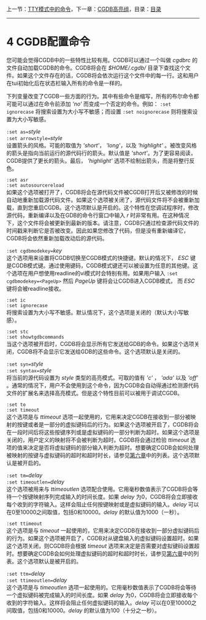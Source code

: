 上一节：[TTY模式中的命令](<3.4.md>)，下一章：[CGDB高亮组](<5.0.md>)，目录：[目录](<contents.md>)

----------

4 CGDB配置命令
=============

您可能会觉得CGDB中的一些特性比较有用。CGDB可以通过一个叫做 *cgdbrc* 的文件自动加载CGDB的命令。CGDB将会在 *$HOME/.cgdb/* 目录下查找这个文件。如果这个文件存在的话，CGDB将会依次运行这个文件中的每一行。这和用户在tui初始化后在状态栏输入所有的命令是一样的。

下列变量改变了CGDB一些方面的行为。其中有些命令是缩写，所有的布尔命令都可能可以通过在命令前添加 *'no'* 而变成一个否定的命令。例如： `:set ignorecase` 将搜索设置为大小写不敏感；而设置 `:set noignorecase` 则将搜索设置为大小写敏感。

`:set as=`*style*  
`:set arrowstyle=`*style*  
设置箭头的风格。可能的取值为 *'short'*， *'long'*，以及 *'highlight'* 。被改变风格的箭头是指向当前运行的源代码行的箭头。默认值是 *'short'*。为了更容易阅读，CGDB提供了更长的箭头。最后， *'highlight'* 选项不绘制出箭头，而是将整行反色。

`:set asr`  
`:set autosourcereload`  
如果这个选项被打开了，CGDB将会在源代码文件被CGDB打开后又被修改的时候自动地重新加载源代码文件。如果这个选项被关闭了，源代码文件将不会被重新加载，直到您重启CGDB。这个选项默认是开启的。这个特性在您调试程序时，修改源代码，重新编译以及在GDB的命令行窗口中输入 *r* 时非常有用。在这种情况下，这个文件将会被更新到最新的版本。请注意，CGDB只通过检查源代码文件的时间戳来判断它是否被改变。因此如果您修改了代码，但是没有重新编译它，CGDB将会依然重新加载改动后的源代码。

`:set cgdbmodekey=`*key*  
这个选项用来设置将CGDB切换至CGDB模式的快捷键。默认的情况下， *ESC* 键是CGDB模式键。通过使用键码，CGDB模式键还可以被设置为任意的其他键。这个选项在用户想使用readline的vi模式时会特别有用。如果用户输入 `:set cgdbmodekey=<PageUp>` 然后 *PageUp* 键将会让CGDB进入CGDB模式， 而 *ESC* 键将会被readline接收。

`:set ic`  
`:set ignorecase`  
将搜索设置为大小写不敏感。默认情况下，这个选项是关闭的（默认大小写敏感）。

`:set stc`  
`:set showtgdbcommands`  
当这个选项被开启时，CGDB将会显示所有它发送给GDB的命令。如果这个选项关闭，CGDB将不会显示它发送给GDB的这些命令。这个选项默认是关闭的。

`:set syn=`*style*  
`:set syntax=`*style*  
将当前的源代码设置为 *style* 类型的高亮模式。可取的值有 *'c'* ， *'ada'* 以及 *'off'* 。通常的情况下，用户不会使用到这个命令，因为CGDB会自动得通过检测源代码文件的扩展名来选择高亮模式。但是这个特性目前可以被用于调试CGDB。

`:set to`  
`:set timeout`  
这个选项是与 *ttimeout* 选项一起使用的，它用来决定CGDB在接收到一部分被映射的按键或者是一部分的虚拟键码后的行为。如果这个选项被开启了，CGDB将会在一段时间后将这些按键序列或是虚拟键码的一部分判断为超时。如果这个选项是关闭的，用户定义的映射将不会被判断为超时。CGDB将会通过检验 *ttimeout* 选项的值来决定是否将虚拟键码的部分输入判断为超时。想要确定CGDB会如何处理被映射的按键与虚拟键码的超时和超时时长，请参见[第六章](<6.0.md>)中的列表。这个选项默认是被开启的。

`:set tm=`*delay*  
`:set timeoutlen=`*delay*  
这个选项被用来与 *ttimeoutlen* 选项配合使用。它用毫秒数值表示了CGDB将会等待一个按键映射序列完成输入的时间长度。如果 *delay* 为0，CGDB将会立即接收每个收到的字符输入。这样会阻止任何按键映射或是虚拟键码的输入。*delay* 可以在0至10000之间取值，包括0和10000。*delay* 的默认值为1000（一秒）。

`:set ttimeout`  
这个选项是与 *timeout* 一起使用的，它用来决定CGDB在接收到一部分虚拟键码后的行为。如果这个选项被开启了，CGDB对从键盘输入的虚拟键码设置超时。如果这个选项关闭，则CGDB将会根据 *timeout* 选项来决定是否需要对虚拟键码设置超时。想要确定CGDB会如何处理虚拟键码的超时和超时时长，请参见[第六章](<6.0.md>)中的列表。这个选项默认是被开启的。

`:set ttm=`*delay*  
`:set ttimeoutlen=`*delay*  
这个选项是与 *timeoutlen* 选项一起使用的。它用毫秒数值表示了CGDB将会等待一个虚拟键码被完成输入的时间长度。如果 *delay* 为0，CGDB将会立即接收每个收到的字符输入。这样将会阻止任何虚拟键码的输入。*delay* 可以在0至10000之间取值，包括0和10000。*delay* 的默认值为100（十分之一秒）。
